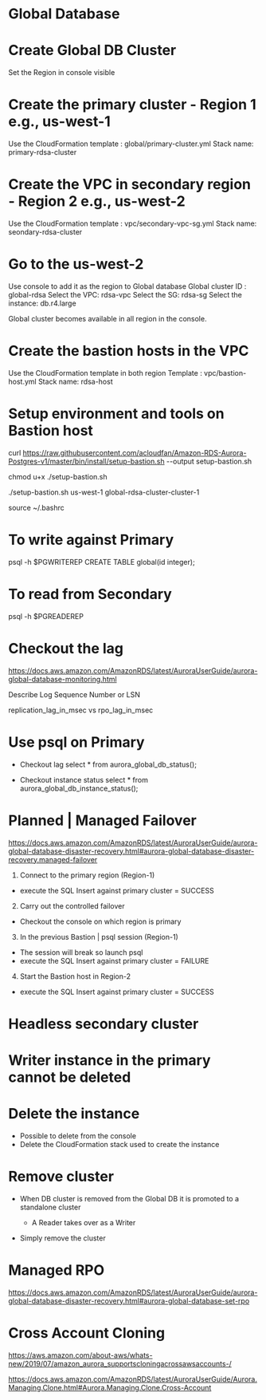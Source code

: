 # Global Database

Create Global DB Cluster 
========================
Set the Region in console visible

# Create the primary cluster - Region 1 e.g., us-west-1
Use the CloudFormation template : global/primary-cluster.yml
Stack name: primary-rdsa-cluster

# Create the VPC in secondary region - Region 2 e.g., us-west-2
Use the CloudFormation template : vpc/secondary-vpc-sg.yml
Stack name: seondary-rdsa-cluster

# Go to the us-west-2 
Use console to add it as the region to Global database
Global cluster ID  : global-rdsa
Select the VPC: rdsa-vpc
Select the SG: rdsa-sg
Select the instance: db.r4.large

Global cluster becomes available in all region in the console.

# Create the bastion hosts in the VPC
Use the CloudFormation template in both region
Template : vpc/bastion-host.yml
Stack name: rdsa-host

# Setup environment and tools on Bastion host
curl https://raw.githubusercontent.com/acloudfan/Amazon-RDS-Aurora-Postgres-v1/master/bin/install/setup-bastion.sh --output setup-bastion.sh 

chmod u+x ./setup-bastion.sh 

./setup-bastion.sh us-west-1   global-rdsa-cluster-cluster-1

source ~/.bashrc

# To write against Primary
psql  -h $PGWRITEREP
CREATE TABLE global(id integer);

# To read from Secondary
psql -h $PGREADEREP

Checkout the lag
================
https://docs.aws.amazon.com/AmazonRDS/latest/AuroraUserGuide/aurora-global-database-monitoring.html

Describe Log Sequence Number or LSN

replication_lag_in_msec  vs    rpo_lag_in_msec


# Use psql on Primary

- Checkout lag
select * from aurora_global_db_status();

- Checkout instance status
select * from aurora_global_db_instance_status();


Planned | Managed Failover
==========================
https://docs.aws.amazon.com/AmazonRDS/latest/AuroraUserGuide/aurora-global-database-disaster-recovery.html#aurora-global-database-disaster-recovery.managed-failover

1. Connect to the primary region (Region-1)
* execute the SQL Insert against primary cluster = SUCCESS

2. Carry out the controlled failover
* Checkout the console on which region is primary

3. In the previous Bastion | psql session  (Region-1)
* The session will break so launch psql
* execute the SQL Insert against primary cluster = FAILURE

4. Start the Bastion host in Region-2
* execute the SQL Insert against primary cluster = SUCCESS

Headless secondary cluster
==========================
# Writer instance in the primary cannot be deleted

# Delete the instance 
* Possible to delete from the console
* Delete the CloudFormation stack used to create the instance

Remove cluster
==============
* When DB cluster is removed from the Global DB it is promoted to a standalone cluster
    - A Reader takes over as a Writer

* Simply remove the cluster

Managed RPO
===========
https://docs.aws.amazon.com/AmazonRDS/latest/AuroraUserGuide/aurora-global-database-disaster-recovery.html#aurora-global-database-set-rpo


Cross Account Cloning
=====================
https://aws.amazon.com/about-aws/whats-new/2019/07/amazon_aurora_supportscloningacrossawsaccounts-/

https://docs.aws.amazon.com/AmazonRDS/latest/AuroraUserGuide/Aurora.Managing.Clone.html#Aurora.Managing.Clone.Cross-Account

